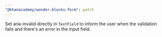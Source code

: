 ```yaml
---
"@khanacademy/wonder-blocks-form": patch
---
```


Set aria-invalid directly in `TextField` to inform the user when the validation fails and there's an error in the input field.
